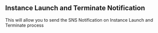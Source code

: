 ## Instance Launch and Terminate Notification

This will allow you to send the SNS Notification on Instance Launch and Terminate process
